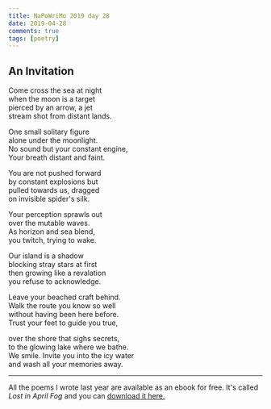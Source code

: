 ```yaml
---  
title: NaPoWriMo 2019 day 28  
date: 2019-04-28
comments: true  
tags: [poetry] 
---  
```

  
<h2>An Invitation</h2>  
<!-- /wp:heading -->  

  
<p>Come cross the sea at night<br />  
when the moon is a target<br />  
pierced by an arrow, a jet<br />  
stream shot from distant lands.</p>  


  
<p>One small solitary figure<br /> alone under the moonlight.<br /> No sound but your constant engine,<br /> Your breath distant and faint.</p>  


  
<p>You are not pushed forward<br /> by constant explosions but<br /> pulled towards us, dragged<br /> on invisible spider's silk.</p>  


  
<p>Your perception sprawls out<br />  
over the mutable waves.<br />  
As horizon and sea blend,<br />  
you twitch, trying to wake.</p>  


  
<p>Our island is a shadow<br />  
blocking stray stars at first<br />  
then growing like a revalation<br />  
you refuse to acknowledge.</p>  


  
<p>Leave your beached craft behind.<br />  
Walk the route you know so well<br />  
without having been here before.<br />  
Trust your feet to guide you true,</p>  


  
<p>over the shore that sighs secrets,<br />  
to the glowing lake where we bathe.<br />  
We smile. Invite you into the icy water<br />  
and wash all your memories away.</p>  

<hr>
<p>All the poems I wrote last year are available as an ebook for free. It's called <em>Lost in April Fog </em>and you can <a href="/aprilfog/">download it here. </a></p>  
